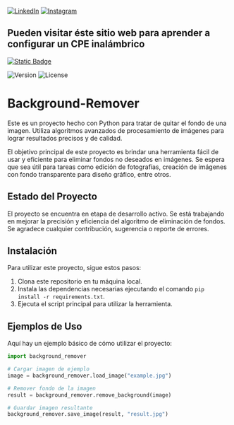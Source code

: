 [![LinkedIn](https://img.shields.io/badge/-LinkedIn-%230077B5?style=flat-square&logo=linkedin&logoColor=white)](https://www.linkedin.com/in/gabriel-calcagni-659907260) [![Instagram](https://img.shields.io/badge/-Instagram-%23E4405F?style=flat-square&logo=instagram&logoColor=white)](https://www.instagram.com/calcagni_gabriel26/?ishid=ZDdkNTZiNTM%3D) 

## Pueden visitar éste sitio web para aprender a configurar un CPE inalámbrico 
  
[![Static Badge](https://img.shields.io/badge/Neo-Tecs-blueviolet)](https://neotecs.tech)

![Version](https://img.shields.io/badge/Version-1.0-blue.svg)
![License](https://img.shields.io/badge/License-GNU%20GPL--3.0-blue.svg)

# Background-Remover

Este es un proyecto hecho con Python para tratar de quitar el fondo de una imagen. Utiliza algoritmos avanzados de procesamiento de imágenes para lograr resultados precisos y de calidad.

El objetivo principal de este proyecto es brindar una herramienta fácil de usar y eficiente para eliminar fondos no deseados en imágenes. Se espera que sea útil para tareas como edición de fotografías, creación de imágenes con fondo transparente para diseño gráfico, entre otros.

## Estado del Proyecto

El proyecto se encuentra en etapa de desarrollo activo. Se está trabajando en mejorar la precisión y eficiencia del algoritmo de eliminación de fondos. Se agradece cualquier contribución, sugerencia o reporte de errores.

## Instalación

Para utilizar este proyecto, sigue estos pasos:

1. Clona este repositorio en tu máquina local.
2. Instala las dependencias necesarias ejecutando el comando `pip install -r requirements.txt`.
3. Ejecuta el script principal para utilizar la herramienta.

## Ejemplos de Uso

Aquí hay un ejemplo básico de cómo utilizar el proyecto:

```python
import background_remover

# Cargar imagen de ejemplo
image = background_remover.load_image("example.jpg")

# Remover fondo de la imagen
result = background_remover.remove_background(image)

# Guardar imagen resultante
background_remover.save_image(result, "result.jpg")
